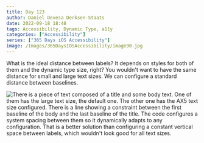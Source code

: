 ```yaml
---
title: Day 123
author: Daniel Devesa Derksen-Staats
date: 2022-09-18 18:48
tags: Accessibility, Dynamic Type, a11y
categories: ["Accessibility"]
series: ["365 Days iOS Accessibility"]
image: /Images/365DaysIOSAccessibility/image90.jpg
---
```


What is the ideal distance between labels? It depends on styles for both of them and the dynamic type size, right? You wouldn't want to have the same distance for small and large text sizes. We can configure a standard distance between baselines.

![There is a piece of text composed of a title and some body text. One of them has the large text size, the default one. The other one has the AX5 text size configured. There is a line showing a constraint between the first baseline of the body and the last baseline of the title. The code configures a system spacing between them so it dynamically adapts to any configuration. That is a better solution than configuring a constant vertical space between labels, which wouldn't look good for all text sizes.](/Images/365DaysIOSAccessibility/image90.jpg)
